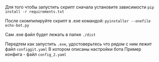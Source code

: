 Для того чтобы запустить скрипт сначала установите зависимости
`pip install -r requirements.txt`

После скомпилируйте скрипт в .exe командой:
`pyinstaller --onefile echo-bot.py`

Сам .ехе файл будет лежать в папке `./dist`

Передтем как запустить `.exe`, удостоверьтесь что рядом с ним лежит файл `configgit.yaml`
В котором описаны настройки бота 
Пример конфига - файл `config_2.yaml`
